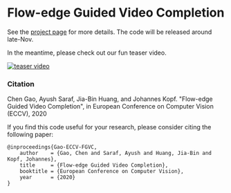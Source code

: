 # Flow-edge Guided Video Completion

See the [project page](http://chengao.vision/FGVC/) for more details. The code will be released around late-Nov.

In the meantime, please check out our fun teaser video.

[![teaser video](https://filebox.ece.vt.edu/~jbhuang/images/projects/ECCV%202020%20VideoCompletion%20title.jpg)](https://filebox.ece.vt.edu/~jbhuang/images/projects/ECCV%202020%20VideoCompletion.mp4)

### Citation

Chen Gao, Ayush Saraf, Jia-Bin Huang, and Johannes Kopf. "Flow-edge Guided Video Completion", in European Conference on Computer Vision (ECCV), 2020

If you find this code useful for your research, please consider citing the following paper:

	@inproceedings{Gao-ECCV-FGVC,
	    author    = {Gao, Chen and Saraf, Ayush and Huang, Jia-Bin and Kopf, Johannes}, 
	    title     = {Flow-edge Guided Video Completion}, 
	    booktitle = {European Conference on Computer Vision},
	    year      = {2020}
	}
